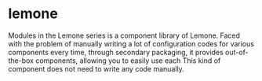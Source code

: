 # lemone
Modules in the Lemone series is a component library of Lemone. Faced with the problem of manually writing a lot of configuration codes for various components every time, through secondary packaging, it provides out-of-the-box components, allowing you to easily use each This kind of component does not need to write any code manually.
